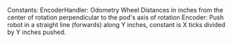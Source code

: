 Constants:
  EncoderHandler: Odometry Wheel Distances in inches from the center of rotation perpendicular to the pod's axis of rotation
  Encoder: Push robot in a straight line (forwards) along Y inches, constant is X ticks divided by Y inches pushed.